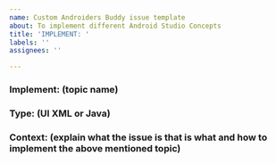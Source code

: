 ```yaml
---
name: Custom Androiders Buddy issue template
about: To implement different Android Studio Concepts
title: 'IMPLEMENT: '
labels: ''
assignees: ''

---
```


### Implement: (topic name) 

### Type: (UI XML or Java) 

### Context: (explain what the issue is that is what and how to implement the above mentioned topic)
